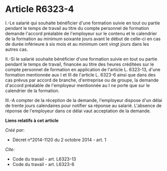 # Article R6323-4

I.-Le salarié qui souhaite bénéficier d'une formation suivie en tout ou partie pendant le temps de travail au titre du compte
personnel de formation demande l'accord préalable de l'employeur sur le contenu et le calendrier de la formation au minimum
soixante jours avant le début de celle-ci en cas de durée inférieure à six mois et au minimum cent vingt jours dans les
autres cas. 

II.-Si le salarié souhaite bénéficier d'une formation suivie en tout ou partie pendant le temps de travail, financée au titre
des heures créditées sur le compte personnel de formation en application de l'article L. 6323-13, d'une formation mentionnée
aux I et III de l'article L. 6323-6 ainsi que dans des cas prévus par accord de branche, d'entreprise ou de groupe, la
demande d'accord préalable de l'employeur mentionnée au I ne porte que sur le calendrier de la formation. 

III.-A compter de la réception de la demande, l'employeur dispose d'un délai de trente jours calendaires pour notifier sa
réponse au salarié. L'absence de réponse de l'employeur dans ce délai vaut acceptation de la demande.

**Liens relatifs à cet article**

_Créé par_:

  - Décret n°2014-1120 du 2 octobre 2014 - art. 1

_Cite_:

  - Code du travail - art. L6323-13
  - Code du travail - art. L6323-6
